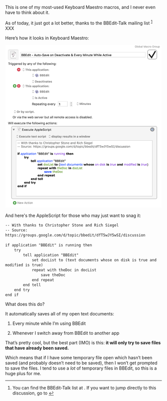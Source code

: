 
This is one of my most-used Keyboard Maestro macros, and I never even have to think about it.

As of today, it just got a lot better, thanks to the BBEdit-Talk mailing list <sup id=" gglink"><a href="#fn-1">1</a></sup> XXX









Here’s how it looks in Keyboard Maestro:

![](https://github.com/tjluoma/keyboard-maestro/raw/master/bbedit/auto-save/BBEdit-KM-Autosave.png)

And here's the AppleScript for those who may just want to snag it:

	-- With thanks to Christopher Stone and Rich Siegel 
	-- Source: https://groups.google.com/d/topic/bbedit/dfT5wJY5wSI/discussion

	if application "BBEdit" is running then
		try
			tell application "BBEdit"
				set docList to (text documents whose on disk is true and modified is true)
				repeat with theDoc in docList
					save theDoc
				end repeat
			end tell
		end try
	end if

What does this do?

It automatically saves all of my open text documents:

1.	Every minute while I’m using BBEdit

2.	Whenever I switch away from BBEdit to another app

That’s pretty cool, but the best part (IMO) is this: **it will only try to save files that have already been saved.**

Which means that if I have some temporary file open which hasn’t been saved (and probably doesn’t need to be saved),
then I won’t get prompted to save the files. I tend to use a _lot_ of temporary files in BBEdit, so this is a huge
plus for me.

-----

<ol id="footnotes">

<li id="fn-1">
<p>
You can find the BBEdit-Talk list at <https://groups.google.com/forum/#!forum/bbedit>.
If you want to jump directly to this discussion, go to
<https://groups.google.com/d/topic/bbedit/dfT5wJY5wSI/discussion>
<a title="Return to article" href="# gglink">↩</a></p>
</li>

</ol>

